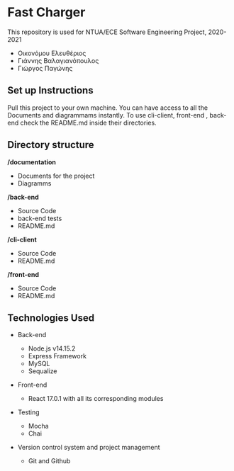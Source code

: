 # Fast Charger

This repository is used for NTUA/ECE Software Engineering Project, 2020-2021

* Οικονόμου Ελευθέριος
* Γιάννης Βαλαγιανόπουλος
* Γιώργος Παγώνης


## Set up Instructions

Pull this project to your own machine.
You can have access to all the Documents and diagrammams instantly. 
To use cli-client, front-end , back-end check the README.md
inside their directories.




## Directory structure


**/documentation**
- Documents for the project
- Diagramms

**/back-end**
- Source Code
- back-end tests
- README.md

**/cli-client**
- Source Code
- README.md

**/front-end**
- Source Code
- README.md


## Technologies Used

* Back-end
  * Node.js v14.15.2
  * Express Framework
  * MySQL 
  * Sequalize

* Front-end
  * React 17.0.1 with all its corresponding modules

* Testing
  * Mocha
  * Chai

* Version control system and project management

  * Git and Github